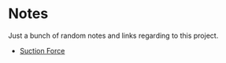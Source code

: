 # Notes

Just a bunch of random notes and links regarding to this project.

- [Suction Force](https://en.wikipedia.org/wiki/Suction_cup)
